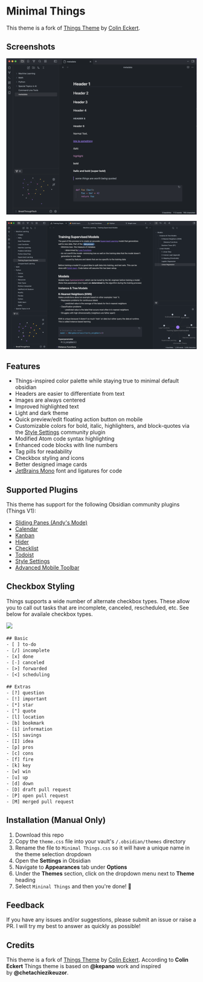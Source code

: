 # Minimal Things

This theme is a fork
of [Things Theme](https://github.com/colineckert/obsidian-things) by [Colin Eckert](https://github.com/colineckert).

## Screenshots
![](assets/main-demo.png)

![](assets/note_example.png)

## Features

- Things-inspired color palette while staying true to minimal default obsidian
- Headers are easier to differentiate from text
- Images are always centered
- Improved highlighted text
- Light and dark theme
- Quick preview/edit floating action button on mobile
- Customizable colors for bold, italic, highlighters, and block-quotes via the
  [Style Settings](https://github.com/mgmeyers/obsidian-style-settings)
  community plugin
- Modified Atom code syntax highlighting
- Enhanced code blocks with line numbers
- Tag pills for readability
- Checkbox styling and icons
- Better designed image cards
- [JetBrains Mono](https://www.jetbrains.com/lp/mono/) font and ligatures for
  code

## Supported Plugins

This theme has support for the following Obsidian community plugins (Things V1):

- [Sliding Panes (Andy's Mode)](https://github.com/deathau/sliding-panes-obsidian)
- [Calendar](https://github.com/liamcain/obsidian-calendar-plugin)
- [Kanban](https://github.com/mgmeyers/obsidian-kanban)
- [Hider](https://github.com/kepano/obsidian-hider)
- [Checklist](https://github.com/delashum/obsidian-checklist-plugin)
- [Todoist](https://github.com/jamiebrynes7/obsidian-todoist-plugin)
- [Style Settings](https://github.com/mgmeyers/obsidian-style-settings)
- [Advanced Mobile Toolbar](https://github.com/phibr0/obsidian-advanced-toolbar)

## Checkbox Styling

Things supports a wide number of alternate checkbox types. These allow you to
call out tasks that are incomplete, canceled, rescheduled, etc. See below for
availale checkbox types.

![](assets/checkbox-styles.png)

```
## Basic
- [ ] to-do
- [/] incomplete
- [x] done
- [-] canceled
- [>] forwarded
- [<] scheduling

## Extras
- [?] question
- [!] important
- [*] star
- ["] quote
- [l] location
- [b] bookmark
- [i] information
- [S] savings
- [I] idea
- [p] pros
- [c] cons
- [f] fire
- [k] key
- [w] win
- [u] up
- [d] down
- [D] draft pull request
- [P] open pull request
- [M] merged pull request
```

## Installation (Manual Only)

1. Download this repo
2. Copy the `theme.css` file into your vault's `/.obsidian/themes` directory
3. Rename the file to `Minimal Things.css` so it will have a unique name in the
   theme selection dropdown
4. Open the **Settings** in Obsidian
5. Navigate to **Appearances** tab under **Options**
6. Under the **Themes** section, click on the dropdown menu next to **Theme**
   heading
7. Select `Mininal Things` and then you're done! 🎉

## Feedback

If you have any issues and/or suggestions, please submit an issue or raise a PR.
I will try my best to answer as quickly as possible!

## Credits

This theme is a fork
of [Things Theme](https://github.com/colineckert/obsidian-things) by [Colin Eckert](https://github.com/colineckert).
According to **Colin Eckert** Things theme is based on **@kepano** work and
inspired by **@chetachiezikeuzor**.
